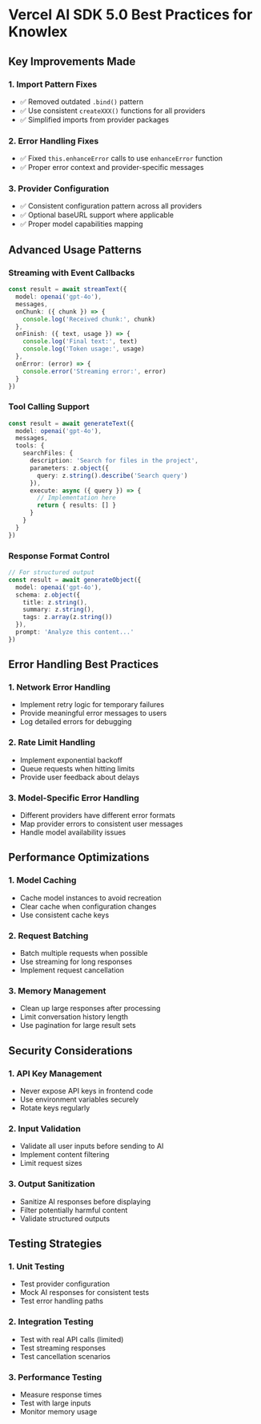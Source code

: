 # Vercel AI SDK 5.0 Best Practices for Knowlex

## Key Improvements Made

### 1. Import Pattern Fixes
- ✅ Removed outdated `.bind()` pattern
- ✅ Use consistent `createXXX()` functions for all providers
- ✅ Simplified imports from provider packages

### 2. Error Handling Fixes  
- ✅ Fixed `this.enhanceError` calls to use `enhanceError` function
- ✅ Proper error context and provider-specific messages

### 3. Provider Configuration
- ✅ Consistent configuration pattern across all providers
- ✅ Optional baseURL support where applicable
- ✅ Proper model capabilities mapping

## Advanced Usage Patterns

### Streaming with Event Callbacks
```typescript
const result = await streamText({
  model: openai('gpt-4o'),
  messages,
  onChunk: ({ chunk }) => {
    console.log('Received chunk:', chunk)
  },
  onFinish: ({ text, usage }) => {
    console.log('Final text:', text)
    console.log('Token usage:', usage)
  },
  onError: (error) => {
    console.error('Streaming error:', error)
  }
})
```

### Tool Calling Support
```typescript
const result = await generateText({
  model: openai('gpt-4o'),
  messages,
  tools: {
    searchFiles: {
      description: 'Search for files in the project',
      parameters: z.object({
        query: z.string().describe('Search query')
      }),
      execute: async ({ query }) => {
        // Implementation here
        return { results: [] }
      }
    }
  }
})
```

### Response Format Control
```typescript
// For structured output
const result = await generateObject({
  model: openai('gpt-4o'),
  schema: z.object({
    title: z.string(),
    summary: z.string(),
    tags: z.array(z.string())
  }),
  prompt: 'Analyze this content...'
})
```

## Error Handling Best Practices

### 1. Network Error Handling
- Implement retry logic for temporary failures
- Provide meaningful error messages to users
- Log detailed errors for debugging

### 2. Rate Limit Handling
- Implement exponential backoff
- Queue requests when hitting limits
- Provide user feedback about delays

### 3. Model-Specific Error Handling
- Different providers have different error formats
- Map provider errors to consistent user messages
- Handle model availability issues

## Performance Optimizations

### 1. Model Caching
- Cache model instances to avoid recreation
- Clear cache when configuration changes
- Use consistent cache keys

### 2. Request Batching
- Batch multiple requests when possible
- Use streaming for long responses
- Implement request cancellation

### 3. Memory Management
- Clean up large responses after processing
- Limit conversation history length
- Use pagination for large result sets

## Security Considerations

### 1. API Key Management
- Never expose API keys in frontend code
- Use environment variables securely
- Rotate keys regularly

### 2. Input Validation
- Validate all user inputs before sending to AI
- Implement content filtering
- Limit request sizes

### 3. Output Sanitization
- Sanitize AI responses before displaying
- Filter potentially harmful content
- Validate structured outputs

## Testing Strategies

### 1. Unit Testing
- Test provider configuration
- Mock AI responses for consistent tests
- Test error handling paths

### 2. Integration Testing
- Test with real API calls (limited)
- Test streaming responses
- Test cancellation scenarios

### 3. Performance Testing
- Measure response times
- Test with large inputs
- Monitor memory usage